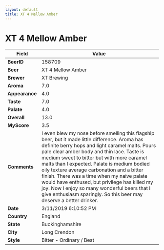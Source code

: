 ```yaml
---
layout: default
title: XT 4 Mellow Amber
---
```


# XT 4 Mellow Amber

| Field         | Value     |
|---------------|-----------|
| **BeerID** | 158709 |
| **Beer** | XT 4 Mellow Amber |
| **Brewer** | XT Brewing |
| **Aroma** | 7.0 |
| **Appearance** | 4.0 |
| **Taste** | 7.0 |
| **Palate** | 4.0 |
| **Overall** | 13.0 |
| **MyScore** | 3.5 |
| **Comments** | I even blew my nose before smelling this flagship beer, but it made little difference. Aroma has definite berry hops and light caramel malts. Pours pale clear amber body and thin lace. Taste is medium sweet to bitter but with more caramel malts than I expected. Palate is medium bodied oily texture average carbonation and a bitter finish. There was a time when my naive palate would have enthused, but privilege has killed my joy. Now I enjoy so many wonderful beers that I give enthusiasm sparingly. So this beer may deserve a better drinker. |
| **Date** | 3/11/2019 6:10:52 PM |
| **Country** | England |
| **State** | Buckinghamshire |
| **City** | Long Crendon |
| **Style** | Bitter - Ordinary / Best |
